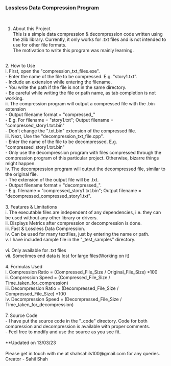 <h3> Lossless Data Compression Program </h3><br>

1. About this Project <br>
    This is a simple data compression & decompression code written using the zlib library. Currently, it only works for .txt files and is not intended to use for other file formats. <br>
    The motivation to write this program was mainly learning. <br>
<br>
2. How to Use <br>
    i. First, open the "compression_txt_files.exe". <br>
        - Enter the name of the file to be compressed. E.g. "story1.txt". <br>
        - Include an extension while entering the filename. <br>
        - You write the path if the file is not in the same directory. <br>
        - Be careful while writing the file or path name, as tab completion is not working. <br>
    ii. The compression program will output a compressed file with the .bin extension <br>
        - Output filename format = "compressed_<input_filename>" <br>
        - E.g. For filename = "story1.txt"; Output filename = "compressed_story1.txt.bin" <br> 
        - Don't change the ".txt.bin" extension of the compressed file. <br> 
    iii. Next, Use the "decompression_txt_file.cpp". <br>
        - Enter the name of the file to be decompressed. E.g. "compressed_story1.txt.bin" <br>
        - Only use the decompression program with files compressed through the compression program of this particular project. Otherwise, bizarre things might happen. <br>
    iv. The decompression program will output the decompressed file, similar to the original file. <br>
        - The extension of the output file will be .txt. <br>
        - Output filename format = "decompressed_<inputfilename>". <br> 
        - E.g. filename = "compressed_story1.txt.bin"; Output filename = "decompressed_compressed_story1.txt". <br>
<br>
3. Features & Limitations <br>
    i. The executable files are independent of any dependencies, i.e. they can be used without any other library or drivers. <br>
    ii. Displays Metrics after compression or decompression is done. <br>
    iii. Fast & Lossless Data Compression. <br>
    iv. Can be used for many textfiles, just by entering the name or path. <br>
    v. I have included sample file in the "_test_samples" directory. <br>
<br>
    vi. Only available for .txt files <br>
    vii. Sometimes end data is lost for large files(Working on it) <br>
<br>
4. Formulas Used <br>
    i. Compression Ratio = (Compressed_File_Size / Original_File_Size) *100 <br>
    ii. Compression Speed = (Compressed_File_Size / Time_taken_for_compression) <br>
    iii. Decompression Ratio = (Decompressed_File_Size / Compressed_File_Size) *100 <br>
    iv. Decompression Speed = (Decompressed_File_Size / Time_taken_for_decompression) <br>
<br>
7. Source Code <br>
    - I have put the source code in the "_code" directory. Code for both compression and decompression is available with proper comments. <br>
    - Feel free to modify and use the source as you see fit. <br>
<br>
**Updated on 13/03/23 <br>
<br>
Please get in touch with me at shahsahils100@gmail.com for any queries. <br>
Creator - Sahil Shah <br>


